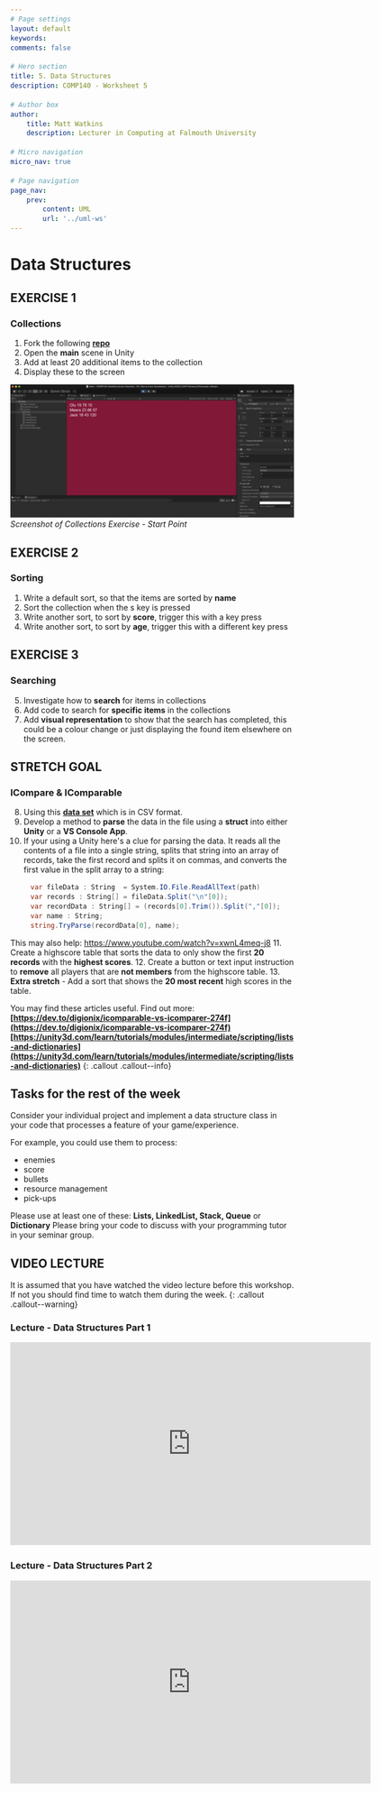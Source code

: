 ```yaml
---
# Page settings
layout: default
keywords:
comments: false

# Hero section
title: 5. Data Structures
description: COMP140 - Worksheet 5

# Author box
author:
    title: Matt Watkins
    description: Lecturer in Computing at Falmouth University

# Micro navigation
micro_nav: true

# Page navigation
page_nav:
    prev:
        content: UML
        url: '../uml-ws'
---
```


# Data Structures

## EXERCISE 1
### Collections
1. Fork the following **[repo](https://github.falmouth.ac.uk/Games-Academy/COMP140-DataStructures-Exercise)**
2. Open the **main** scene in Unity
3. Add at least 20 additional items to the collection
4. Display these to the screen

![Start point for Exercise 2](images/unity-sort.png)
*Screenshot of Collections Exercise - Start Point*

## EXERCISE 2
### Sorting
1. Write a default sort, so that the items are sorted by **name**
2. Sort the collection when the s key is pressed
3. Write another sort, to sort by **score**, trigger this with a key press
4. Write another sort, to sort by **age**, trigger this with a different key press

## EXERCISE 3
### Searching
5.  Investigate how to **search** for items in collections    
6.  Add code to search for **specific items** in the collections   
7.  Add **visual representation** to show that the search has completed, this could be a colour change or just displaying the found item elsewhere on the screen.

## STRETCH GOAL
### ICompare & IComparable

8. Using this **[data set](https://falmouthac-my.sharepoint.com/:x:/g/personal/matt_watkins_falmouth_ac_uk/EewqOswxQWhFrI3gRrhNR8cBoTOgn16HfE4bYFTWkTCl0g?e=FMdSYG)** which is in CSV format.
9. Develop a method to **parse** the data in the file using a **struct** into either **Unity** or a **VS Console App**.
10. If your using a Unity here's a clue for parsing the data. It reads all the contents of a file into a single string, splits that string into an array of records, take the first record and splits it on commas, and converts the first value in the split array to a string:
```c#
     var fileData : String  = System.IO.File.ReadAllText(path)
     var records : String[] = fileData.Split("\n"[0]);
     var recordData : String[] = (records[0].Trim()).Split(","[0]);
     var name : String;
     string.TryParse(recordData[0], name);
```
This may also help: https://www.youtube.com/watch?v=xwnL4meq-j8
11. Create a highscore table that sorts the data to only show the first **20 records** with the **highest scores**.
12.  Create a button or text input instruction to **remove** all players that are **not members** from the highscore table.
13. **Extra stretch** - Add a sort that shows the **20 most recent** high scores in the table.

You may find these articles useful. Find out more: **[https://dev.to/digionix/icomparable-vs-icomparer-274f](https://dev.to/digionix/icomparable-vs-icomparer-274f)**
**[https://unity3d.com/learn/tutorials/modules/intermediate/scripting/lists-and-dictionaries](https://unity3d.com/learn/tutorials/modules/intermediate/scripting/lists-and-dictionaries)**
{: .callout .callout--info}

## Tasks for the rest of the week
Consider your individual project and implement a data structure class in your code that processes
a feature of your game/experience. 

For example, you could use them to process:
- enemies
- score
- bullets
- resource management
- pick-ups

Please use at least one of these: **Lists, LinkedList, Stack, Queue** or **Dictionary**
Please bring your code to discuss with your programming tutor in your seminar group.



## VIDEO LECTURE

It is assumed that you have watched the video lecture before this workshop. If not you should find time to watch them during the week.
{: .callout .callout--warning}

### Lecture - Data Structures Part 1
<iframe width="640" height="360" src="https://web.microsoftstream.com/embed/video/8f8786c7-82bb-4d21-a5d8-17c7088c0fcc?autoplay=false&showinfo=true" allowfullscreen style="border:none;"></iframe>

### Lecture - Data Structures Part 2
<iframe width="640" height="360" src="https://web.microsoftstream.com/embed/video/620d8fc4-9ce0-41d9-83f0-35ee903040dc?autoplay=false&showinfo=true" allowfullscreen style="border:none;"></iframe>

<!--stackedit_data:
eyJoaXN0b3J5IjpbLTE1NjY5NzE1NDksLTIwNTkwNjEzMDMsMT
YwNTcyNjk1NywtNjcxNTQ3NTE0LC00ODc3OTIyMDAsMTE2MDUz
NTczNiwtMzEyMzg1NDgwLC0yMjc1ODAwOSwtMjI3NTgwMDksLT
EwMjM5MjYwMzAsLTE0ODQ0NTI0NDYsMzY4MTAzMDUsOTU1ODk1
NzQ4LC0xMDEzMDYzMDc5XX0=
-->